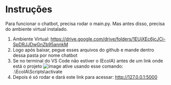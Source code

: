 # Instruções
Para funcionar o chatbot, precisa rodar o main.py. Mas antes disso, precisa do ambiente virtual instalado.
1. Ambiente Virtual: https://drive.google.com/drive/folders/1EUjXEc6jcJCi-SpDRJJDwGnZb95annkM
2. Logo após baixar, pegue esses arquivos do github e mande dentro dessa pasta por nome chatbot
3. Se no terminal do VS Code não estiver o (EcoIA) antes de um link onde está o projeto
![image](https://github.com/user-attachments/assets/64667b8a-891e-4f9c-a377-1f481c45ea4b)
ative usando esse comando: .\EcoIA\Scripts\activate
4. Depois é só rodar e dará este link para acessar: http://127.0.0.1:5000


